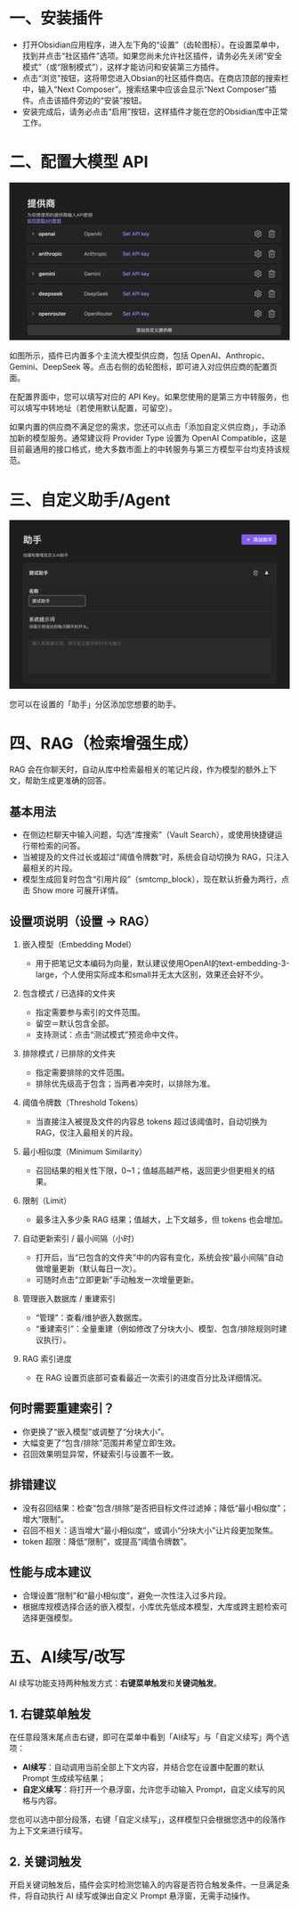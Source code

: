 # 一、安装插件

- 打开Obsidian应用程序，进入左下角的“设置”（齿轮图标）。在设置菜单中，找到并点击“社区插件”选项。如果您尚未允许社区插件，请务必先关闭“安全模式”（或“限制模式”），这样才能访问和安装第三方插件。
- 点击“浏览”按钮，这将带您进入Obsian的社区插件商店。在商店顶部的搜索栏中，输入“Next Composer”。搜索结果中应该会显示“Next Composer”插件。点击该插件旁边的“安装”按钮。
- 安装完成后，请务必点击“启用”按钮，这样插件才能在您的Obsidian库中正常工作。

# 二、配置大模型 API

![大模型列表](provider-list.png)

如图所示，插件已内置多个主流大模型供应商，包括 OpenAI、Anthropic、Gemini、DeepSeek 等。点击右侧的齿轮图标，即可进入对应供应商的配置页面。

在配置界面中，您可以填写对应的 API Key。如果您使用的是第三方中转服务，也可以填写中转地址（若使用默认配置，可留空）。

如果内置的供应商不满足您的需求，您还可以点击「添加自定义供应商」，手动添加新的模型服务。通常建议将 Provider Type 设置为 OpenAI Compatible，这是目前最通用的接口格式，绝大多数市面上的中转服务与第三方模型平台均支持该规范。


# 三、自定义助手/Agent

![自定义助手](custom-agent.png)

您可以在设置的「助手」分区添加您想要的助手。

# 四、RAG（检索增强生成）

RAG 会在你聊天时，自动从库中检索最相关的笔记片段，作为模型的额外上下文，帮助生成更准确的回答。

## 基本用法

- 在侧边栏聊天中输入问题，勾选“库搜索”（Vault Search），或使用快捷键运行带检索的问答。
- 当被提及的文件过长或超过“阈值令牌数”时，系统会自动切换为 RAG，只注入最相关的片段。
- 模型生成回复时包含“引用片段”（smtcmp_block），现在默认折叠为两行，点击 Show more 可展开详情。

## 设置项说明（设置 → RAG）

1. 嵌入模型（Embedding Model）
   - 用于把笔记文本编码为向量，默认建议使用OpenAI的text-embedding-3-large，个人使用实际成本和small并无太大区别，效果还会好不少。

2. 包含模式 / 已选择的文件夹
   - 指定需要参与索引的文件范围。
   - 留空＝默认包含全部。
   - 支持测试：点击“测试模式”预览命中文件。

3. 排除模式 / 已排除的文件夹
   - 指定需要排除的文件范围。
   - 排除优先级高于包含；当两者冲突时，以排除为准。

4. 阈值令牌数（Threshold Tokens）
   - 当直接注入被提及文件的内容总 tokens 超过该阈值时，自动切换为 RAG，仅注入最相关的片段。

5. 最小相似度（Minimum Similarity）
   - 召回结果的相关性下限，0~1；值越高越严格，返回更少但更相关的结果。

6. 限制（Limit）
   - 最多注入多少条 RAG 结果；值越大，上下文越多，但 tokens 也会增加。

7. 自动更新索引 / 最小间隔（小时）
   - 打开后，当“已包含的文件夹”中的内容有变化，系统会按“最小间隔”自动做增量更新（默认每日一次）。
   - 可随时点击“立即更新”手动触发一次增量更新。

8. 管理嵌入数据库 / 重建索引
   - “管理”：查看/维护嵌入数据库。
   - “重建索引”：全量重建（例如修改了分块大小、模型、包含/排除规则时建议执行）。

9. RAG 索引进度
   - 在 RAG 设置页底部可查看最近一次索引的进度百分比及详细情况。

## 何时需要重建索引？

- 你更换了“嵌入模型”或调整了“分块大小”。
- 大幅变更了“包含/排除”范围并希望立即生效。
- 召回效果明显异常，怀疑索引与设置不一致。

## 排错建议

- 没有召回结果：检查“包含/排除”是否把目标文件过滤掉；降低“最小相似度”；增大“限制”。
- 召回不相关：适当增大“最小相似度”，或调小“分块大小”让片段更加聚焦。
- token 超限：降低“限制”，或提高“阈值令牌数”。

## 性能与成本建议

- 合理设置“限制”和“最小相似度”，避免一次性注入过多片段。
- 根据库规模选择合适的嵌入模型，小库优先低成本模型，大库或跨主题检索可选择更强模型。

# 五、AI续写/改写

AI 续写功能支持两种触发方式：**右键菜单触发**和**关键词触发**。

## 1. 右键菜单触发

在任意段落末尾点击右键，即可在菜单中看到「AI续写」与「自定义续写」两个选项：

* **AI续写**：自动调用当前全部上下文内容，并结合您在设置中配置的默认 Prompt 生成续写结果；
* **自定义续写**：将打开一个悬浮窗，允许您手动输入 Prompt，自定义续写的风格与内容。

您也可以选中部分段落，右键「自定义续写」，这样模型只会根据您选中的段落作为上下文来进行续写。

## 2. 关键词触发

开启关键词触发后，插件会实时检测您输入的内容是否符合触发条件。一旦满足条件，将自动执行 AI 续写或弹出自定义 Prompt 悬浮窗，无需手动操作。